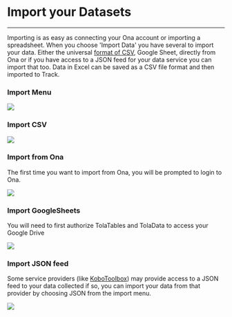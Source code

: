 # Import your Datasets

---

Importing is as easy as connecting your Ona account or importing a spreadsheet. When you choose 'Import Data' you have several to import your data. Either the universal [format of CSV](https://tola.hackpad.com/2rmFWcSWpn6#format-of-CSV), Google Sheet, directly from Ona or if you have access to a JSON feed for your data service you can import that too. Data in Excel can be saved as a CSV file format and then imported to Track.

### **Import Menu**

![](https://lh6.googleusercontent.com/KykA00lFKFXB_QURmRPzvZOZNMzkFuqXGNMEp63pNuvPQ0jH3sOuncXl5hFsjWTelsCKcq7irE09Av4q5hq4unHU49Iw5q7OmVXnAdQqebb3Koc9p-UA6KQ9CQ-IDWZeRz98lBhw)

### **Import CSV**

![](https://lh6.googleusercontent.com/LyFQyWcEOTkroVA0Im8gRLI9zeyi30SbHT6Yn2P_fC3LTW6n58nvPX4upGM9_waqZEqulVwA2V4LIK976kFMcJdsmLYAwF00Lay7nw0FQZBTA-Ur1xPiKkYmX3EVDyir4Dcl09R9)

### Import from Ona

The first time you want to import from Ona, you will be prompted to login to Ona.

![](https://lh6.googleusercontent.com/WOEKArnoRryAh7-KpjyFYwiWOjlvIeJvZSilRlxaKY4JEmeH2BKTSjkPSj8sGSK3u5DdiFDQlLirsICV06GIvZynyNkjhRvs_7QGq9iio_DKzkSoAMzJfSYAJ2LYq3SpqPAUYbFo)

### Import GoogleSheets

You will need to first authorize TolaTables and TolaData to access your Google Drive

![](https://lh3.googleusercontent.com/fP-6NZknNrO7PECKlGtxkMvcUcRGp73gkfmEkeZ9t2FA1SrAj5Ji64aG6dzjurby_bqPbGgz8UiZbd5zZA76rydP26ABclWY99ae6BzbjHGK_lE0PDxbsZCunsPVf9OK_GzK6WH2)

### Import JSON feed

Some service providers \(like [KoboToolbox](http://www.kobotoolbox.org/)\) may provide access to a JSON feed to your data collected if so, you can import your data from that provider by choosing JSON from the import menu.

![](https://lh5.googleusercontent.com/IuBJszwrMRoyIT7uoEbMVSz0n5ktPkcwEqTqEIv9FlGEWrZFgLdZVffgJKNLbg42qr69PMjjvtO9qKc0MBk1YK428mIRl60TXBso0UGfzDDQK7lkk4lFo_GRNHoYSGEhzJlO4Ak7)

